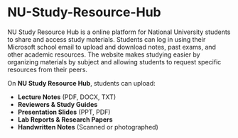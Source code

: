 # NU-Study-Resource-Hub
NU Study Resource Hub is a online platform for National University students to share and access study materials. Students can log in using their Microsoft school email to upload and download notes, past exams, and other academic resources. The website makes studying easier by organizing materials by subject and allowing students to request specific resources from their peers.

On **NU Study Resource Hub**, students can upload:  

- **Lecture Notes** (PDF, DOCX, TXT)  
- **Reviewers & Study Guides**  
- **Presentation Slides** (PPT, PDF)  
- **Lab Reports & Research Papers**  
- **Handwritten Notes** (Scanned or photographed)  

